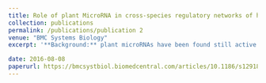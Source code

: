 ```yaml
---
title: Role of plant MicroRNA in cross-species regulatory networks of humans
collection: publications
permalink: /publications/publication 2
venue: "BMC Systems Biology"
excerpt: '**Background:** plant microRNAs have been found still active after digestion. **Goal:** exploratory research about whether exogenous miRNA derived from vegetables will have impact on human in RNA interaction level. **More specific:** computational prediction of the influence of plant microRNA on human RNA expression level in different organs(stomach, kidney, liver etc). **Future Exploration:** may aim at exploring the influence of GMO(genetically modified organisms) food on human.**Role:** three-year research, working as the main contributor.'

date: 2016-08-08
paperurl: https://bmcsystbiol.biomedcentral.com/articles/10.1186/s12918-016-0292-1
---
```

